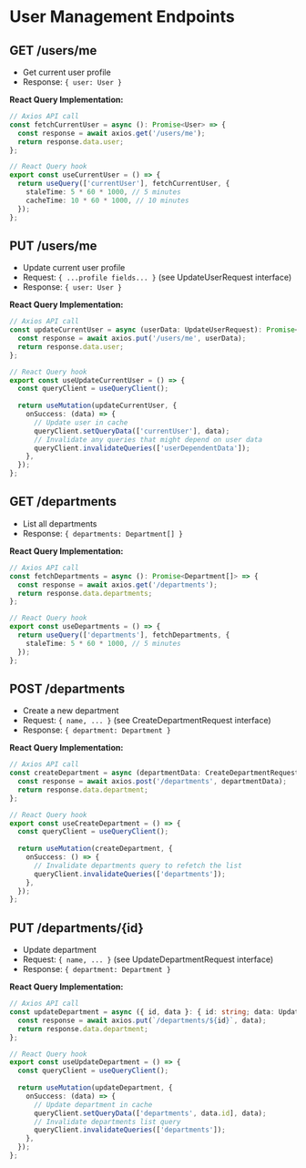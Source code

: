# User Management Endpoints

## GET /users/me
- Get current user profile
- Response: `{ user: User }`

**React Query Implementation:**
```typescript
// Axios API call
const fetchCurrentUser = async (): Promise<User> => {
  const response = await axios.get('/users/me');
  return response.data.user;
};

// React Query hook
export const useCurrentUser = () => {
  return useQuery(['currentUser'], fetchCurrentUser, {
    staleTime: 5 * 60 * 1000, // 5 minutes
    cacheTime: 10 * 60 * 1000, // 10 minutes
  });
};
```

## PUT /users/me
- Update current user profile
- Request: `{ ...profile fields... }` (see UpdateUserRequest interface)
- Response: `{ user: User }`

**React Query Implementation:**
```typescript
// Axios API call
const updateCurrentUser = async (userData: UpdateUserRequest): Promise<User> => {
  const response = await axios.put('/users/me', userData);
  return response.data.user;
};

// React Query hook
export const useUpdateCurrentUser = () => {
  const queryClient = useQueryClient();
  
  return useMutation(updateCurrentUser, {
    onSuccess: (data) => {
      // Update user in cache
      queryClient.setQueryData(['currentUser'], data);
      // Invalidate any queries that might depend on user data
      queryClient.invalidateQueries(['userDependentData']);
    },
  });
};
```

## GET /departments
- List all departments
- Response: `{ departments: Department[] }`

**React Query Implementation:**
```typescript
// Axios API call
const fetchDepartments = async (): Promise<Department[]> => {
  const response = await axios.get('/departments');
  return response.data.departments;
};

// React Query hook
export const useDepartments = () => {
  return useQuery(['departments'], fetchDepartments, {
    staleTime: 5 * 60 * 1000, // 5 minutes
  });
};
```

## POST /departments
- Create a new department
- Request: `{ name, ... }` (see CreateDepartmentRequest interface)
- Response: `{ department: Department }`

**React Query Implementation:**
```typescript
// Axios API call
const createDepartment = async (departmentData: CreateDepartmentRequest): Promise<Department> => {
  const response = await axios.post('/departments', departmentData);
  return response.data.department;
};

// React Query hook
export const useCreateDepartment = () => {
  const queryClient = useQueryClient();
  
  return useMutation(createDepartment, {
    onSuccess: () => {
      // Invalidate departments query to refetch the list
      queryClient.invalidateQueries(['departments']);
    },
  });
};
```

## PUT /departments/{id}
- Update department
- Request: `{ name, ... }` (see UpdateDepartmentRequest interface)
- Response: `{ department: Department }`

**React Query Implementation:**
```typescript
// Axios API call
const updateDepartment = async ({ id, data }: { id: string; data: UpdateDepartmentRequest }): Promise<Department> => {
  const response = await axios.put(`/departments/${id}`, data);
  return response.data.department;
};

// React Query hook
export const useUpdateDepartment = () => {
  const queryClient = useQueryClient();
  
  return useMutation(updateDepartment, {
    onSuccess: (data) => {
      // Update department in cache
      queryClient.setQueryData(['departments', data.id], data);
      // Invalidate departments list query
      queryClient.invalidateQueries(['departments']);
    },
  });
}; 